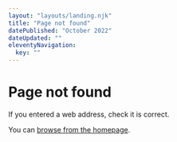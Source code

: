 ```yaml
---
layout: "layouts/landing.njk"
title: "Page not found"
datePublished: "October 2022"
dateUpdated: ""
eleventyNavigation:
  key: ""
---
```


# Page not found

If you entered a web address, check it is correct.

You can [browse from the homepage](/).